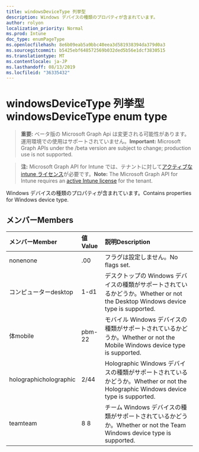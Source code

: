 ```yaml
---
title: windowsDeviceType 列挙型
description: Windows デバイスの種類のプロパティが含まれています。
author: rolyon
localization_priority: Normal
ms.prod: Intune
doc_type: enumPageType
ms.openlocfilehash: 8e6b09eab5a9bbc40eea3d581938394da379d0a3
ms.sourcegitcommit: b5425ebf648572569b032ded5b56e1dcf3830515
ms.translationtype: MT
ms.contentlocale: ja-JP
ms.lasthandoff: 08/13/2019
ms.locfileid: "36335432"
---
```

# <a name="windowsdevicetype-enum-type"></a><span data-ttu-id="89133-103">windowsDeviceType 列挙型</span><span class="sxs-lookup"><span data-stu-id="89133-103">windowsDeviceType enum type</span></span>

> <span data-ttu-id="89133-104">**重要:** ベータ版の Microsoft Graph Api は変更される可能性があります。運用環境での使用はサポートされていません。</span><span class="sxs-lookup"><span data-stu-id="89133-104">**Important:** Microsoft Graph APIs under the /beta version are subject to change; production use is not supported.</span></span>

> <span data-ttu-id="89133-105">**注:** Microsoft Graph API for Intune では、テナントに対して[アクティブな intune ライセンス](https://go.microsoft.com/fwlink/?linkid=839381)が必要です。</span><span class="sxs-lookup"><span data-stu-id="89133-105">**Note:** The Microsoft Graph API for Intune requires an [active Intune license](https://go.microsoft.com/fwlink/?linkid=839381) for the tenant.</span></span>

<span data-ttu-id="89133-106">Windows デバイスの種類のプロパティが含まれています。</span><span class="sxs-lookup"><span data-stu-id="89133-106">Contains properties for Windows device type.</span></span>

## <a name="members"></a><span data-ttu-id="89133-107">メンバー</span><span class="sxs-lookup"><span data-stu-id="89133-107">Members</span></span>
|<span data-ttu-id="89133-108">メンバー</span><span class="sxs-lookup"><span data-stu-id="89133-108">Member</span></span>|<span data-ttu-id="89133-109">値</span><span class="sxs-lookup"><span data-stu-id="89133-109">Value</span></span>|<span data-ttu-id="89133-110">説明</span><span class="sxs-lookup"><span data-stu-id="89133-110">Description</span></span>|
|:---|:---|:---|
|<span data-ttu-id="89133-111">none</span><span class="sxs-lookup"><span data-stu-id="89133-111">none</span></span>|<span data-ttu-id="89133-112">.0</span><span class="sxs-lookup"><span data-stu-id="89133-112">0</span></span>|<span data-ttu-id="89133-113">フラグは設定しません。</span><span class="sxs-lookup"><span data-stu-id="89133-113">No flags set.</span></span>|
|<span data-ttu-id="89133-114">コンピューター</span><span class="sxs-lookup"><span data-stu-id="89133-114">desktop</span></span>|<span data-ttu-id="89133-115">1-d</span><span class="sxs-lookup"><span data-stu-id="89133-115">1</span></span>|<span data-ttu-id="89133-116">デスクトップの Windows デバイスの種類がサポートされているかどうか。</span><span class="sxs-lookup"><span data-stu-id="89133-116">Whether or not the Desktop Windows device type is supported.</span></span>|
|<span data-ttu-id="89133-117">体</span><span class="sxs-lookup"><span data-stu-id="89133-117">mobile</span></span>|<span data-ttu-id="89133-118">pbm-2</span><span class="sxs-lookup"><span data-stu-id="89133-118">2</span></span>|<span data-ttu-id="89133-119">モバイル Windows デバイスの種類がサポートされているかどうか。</span><span class="sxs-lookup"><span data-stu-id="89133-119">Whether or not the Mobile Windows device type is supported.</span></span>|
|<span data-ttu-id="89133-120">holographic</span><span class="sxs-lookup"><span data-stu-id="89133-120">holographic</span></span>|<span data-ttu-id="89133-121">2/4</span><span class="sxs-lookup"><span data-stu-id="89133-121">4</span></span>|<span data-ttu-id="89133-122">Holographic Windows デバイスの種類がサポートされているかどうか。</span><span class="sxs-lookup"><span data-stu-id="89133-122">Whether or not the Holographic Windows device type is supported.</span></span>|
|<span data-ttu-id="89133-123">team</span><span class="sxs-lookup"><span data-stu-id="89133-123">team</span></span>|<span data-ttu-id="89133-124">8 </span><span class="sxs-lookup"><span data-stu-id="89133-124">8</span></span>|<span data-ttu-id="89133-125">チーム Windows デバイスの種類がサポートされているかどうか。</span><span class="sxs-lookup"><span data-stu-id="89133-125">Whether or not the Team Windows device type is supported.</span></span>|



